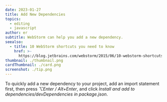 ```yaml
---
date: 2023-01-27
title: Add New Dependencies
topics:
  - editing
  - javascript
author: er
subtitle: WebStorm can help you add a new dependency.
seealso:
  - title: 10 WebStorm shortcuts you need to know
    href: >-
      https://blog.jetbrains.com/webstorm/2015/06/10-webstorm-shortcuts-you-need-to-know/
thumbnail: ./thumbnail.png
cardThumbnail: ./card.png
screenshot: ./tip.png
---
```


To quickly add a new dependency to your project, add an import statement first, then press _⌥Enter / Alt+Enter_, and click _Install and add to dependencies/devDependencies in package.json_.
